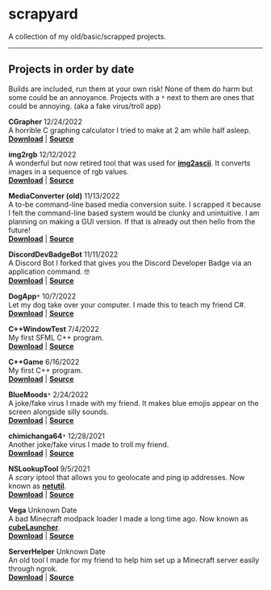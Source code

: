 # scrapyard
A collection of my old/basic/scrapped projects.

---

## **Projects in order by date**
Builds are included, run them at your own risk! None of them do harm but some could be an annoyance. Projects with a `*` next to them are ones that could be annoying. (aka a fake virus/troll app)

**CGrapher** 12/24/2022 \
A horrible C graphing calculator I tried to make at 2 am while half asleep. \
[**Download**](https://github.com/o7q/scrapyard/tree/main/CGrapher/build/CGrapher) | [**Source**](https://github.com/o7q/scrapyard/tree/main/CGrapher/src/CGrapher)

**img2rgb** 12/12/2022 \
A wonderful but now retired tool that was used for [**img2ascii**](https://github.com/o7q/img2ascii). It converts images in a sequence of rgb values. \
[**Download**]() | [**Source**]()

**MediaConverter (old)** 11/13/2022 \
A to-be command-line based media conversion suite. I scrapped it because I felt the command-line based system would be clunky and unintuitive. I am planning on making a GUI version. If that is already out then hello from the future! \
[**Download**](https://github.com/o7q/scrapyard/tree/main/MediaConverter%20(old)/build/MediaConverter) | [**Source**](https://github.com/o7q/scrapyard/tree/main/MediaConverter%20(old)/src/MediaConverter)

**DiscordDevBadgeBot** 11/11/2022 \
A Discord Bot I forked that gives you the Discord Developer Badge via an application command. 🤓 \
[**Download**](https://github.com/o7q/scrapyard/tree/main/DiscordDevBadgeBot/build/DiscordDevBadgeBot) | [**Source**](https://github.com/o7q/scrapyard/tree/main/DiscordDevBadgeBot/src/DiscordDevBadgeBot)

**DogApp**`*` 10/7/2022 \
Let my dog take over your computer. I made this to teach my friend C#. \
[**Download**](https://github.com/o7q/scrapyard/tree/main/DogApp/build/DogApp) | [**Source**](https://github.com/o7q/scrapyard/tree/main/DogApp/src/DogApp)

**C++WindowTest** 7/4/2022 \
My first SFML C++ program. \
[**Download**](https://github.com/o7q/scrapyard/tree/main/C%2B%2BWindowTest/build/C%2B%2BWindowTest) | [**Source**](https://github.com/o7q/scrapyard/tree/main/C%2B%2BWindowTest/src/C%2B%2BWindowTest)

**C++Game** 6/16/2022 \
My first C++ program. \
[**Download**](https://github.com/o7q/scrapyard/tree/main/C%2B%2BGame/build/C%2B%2BGame) | [**Source**](https://github.com/o7q/scrapyard/tree/main/C%2B%2BGame/src/C%2B%2BGame)

**BlueMoods**`*` 2/24/2022 \
A joke/fake virus I made with my friend. It makes blue emojis appear on the screen alongside silly sounds. \
[**Download**](https://github.com/o7q/scrapyard/tree/main/BlueMoods/build) | [**Source**](https://github.com/o7q/scrapyard/tree/main/BlueMoods/src)

**chimichanga64**`*` 12/28/2021 \
Another joke/fake virus I made to troll my friend. \
[**Download**](https://github.com/o7q/scrapyard/tree/main/chimichanga64/build/chimichanga64) | [**Source**](https://github.com/o7q/scrapyard/tree/main/chimichanga64/src/chimichanga64)

**NSLookupTool** 9/5/2021 \
A *scary* iptool that allows you to geolocate and ping ip addresses. Now known as [**netutil**](https://github.com/o7q/netutil). \
[**Download**](https://github.com/o7q/scrapyard/tree/main/NSLookupTool/build/NSLookupTool) | [**Source**](https://github.com/o7q/scrapyard/tree/main/NSLookupTool/src/NSLookupTool)

**Vega** Unknown Date \
A bad Minecraft modpack loader I made a long time ago. Now known as [**cubeLauncher**](https://github.com/o7q/cubeLauncher). \
[**Download**](https://github.com/o7q/scrapyard/tree/main/Vega/build/Vega) | [**Source**](https://github.com/o7q/scrapyard/tree/main/Vega/src/Vega)

**ServerHelper** Unknown Date \
An old tool I made for my friend to help him set up a Minecraft server easily through ngrok. \
[**Download**](https://github.com/o7q/scrapyard/tree/main/ServerHelper/build/ServerHelper) | [**Source**](https://github.com/o7q/scrapyard/tree/main/ServerHelper/src/ServerHelper)